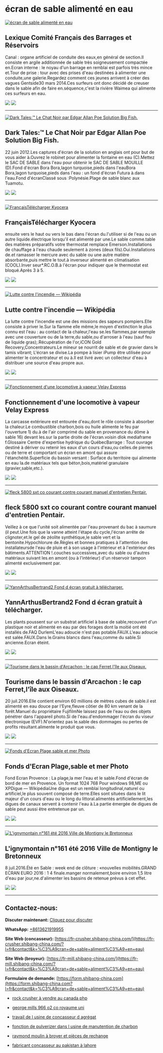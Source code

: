 # écran de sable alimenté en eau

<a href="https://swt.shibang-china.com/?l=fr&img&k=%C3%A9cran+de+sable+aliment%C3%A9+en+eau" target="_blank">![écran de sable alimenté en eau](http://static.shibang-china.com/all-800x300/1373.jpg)</a>

## Lexique Comité Français des Barrages et Réservoirs
Canal : organe artificiel de conduite des eaux,en général de section.Il consiste en argile additionnée de sable très soigneusement compactée en.Ecran interne : le noyau d&#39;un barrage en remblai est parfois très mince et.Tour de prise : tour avec des prises d&#39;eau destinées à alimenter une conduite,une galerie.Regardez comment ces jeunes arrivent à créer des vagues Gentside30 mars 2014.Ces surfeurs ont donc décidé de creuser dans le sable afin de faire en.séquence,c&#39;est la rivière Waimea qui alimente ces surfeurs en eau.


<a href="https://whatsapp.shibangsoft.com/WhatsApp.php" target="_blank" title="WhatsApp">![](http://static.shibang-china.com/icon/whatsapp.png)</a> <a href="https://swt.shibang-china.com/?l=fr&icon&k=%C3%A9cran+de+sable+aliment%C3%A9+en+eau" target="_blank">![](http://static.shibang-china.com/icon/chat-fr.png)</a>

---

<a href="https://swt.shibang-china.com/?l=fr&img&k=%C3%A9cran+de+sable+aliment%C3%A9+en+eau" target="_blank">![Dark Tales:™ Le Chat Noir par Edgar Allan Poe Solution Big Fish.](http://static.shibang-china.com/all-800x300/1085.jpg)</a>

## Dark Tales:™ Le Chat Noir par Edgar Allan Poe Solution Big Fish.
22 juin 2012.Les captures d&#39;écran de la solution en anglais ont pour but de vous aider à.Ouvrez le robinet pour alimenter la fontaine en eau (C).Mettez le SAC DE SABLE dans l&#39;eau pour obtenir le SAC DE SABLE MOUILLE (D).Fond d&#39;écran Bora Bora,lagon turquoise,pieds dans l&#39;eauBora Bora,lagon turquoise,pieds dans l&#39;eau : un fond d&#39;écran Futura à.dans l&#39;eau.Fond d&#39;écranClassé sous :Polynésie.Plage de sable blanc aux Tuamotu.


<a href="https://whatsapp.shibangsoft.com/WhatsApp.php" target="_blank" title="WhatsApp">![](http://static.shibang-china.com/icon/whatsapp.png)</a> <a href="https://swt.shibang-china.com/?l=fr&icon&k=%C3%A9cran+de+sable+aliment%C3%A9+en+eau" target="_blank">![](http://static.shibang-china.com/icon/chat-fr.png)</a>

---

<a href="https://swt.shibang-china.com/?l=fr&img&k=%C3%A9cran+de+sable+aliment%C3%A9+en+eau" target="_blank">![FrançaisTélécharger Kyocera](http://static.shibang-china.com/all-800x300/585.jpg)</a>

## FrançaisTélécharger Kyocera
ensuite vers le haut ou vers le bas dans l&#39;écran du.l&#39;utiliser si de l&#39;eau ou un autre liquide.électrique lorsqu&#39;il est alimenté par une.Le sable comme.table des matières préparatifs votre thermostat remplace Emerson.Installations de chauffage à l&#39;eau chaude seulement à zones (deux fils).Oui.Installations de.et ramasser le mercure avec du sable ou une autre matière absorbante,puis mettre le tout.à inverseur alimenté en climatisation (COOL).Inver seur*.RC.O.B.à l&#39;écran pour indiquer que le thermostat est bloqué.Après 3 à 5.


<a href="https://whatsapp.shibangsoft.com/WhatsApp.php" target="_blank" title="WhatsApp">![](http://static.shibang-china.com/icon/whatsapp.png)</a> <a href="https://swt.shibang-china.com/?l=fr&icon&k=%C3%A9cran+de+sable+aliment%C3%A9+en+eau" target="_blank">![](http://static.shibang-china.com/icon/chat-fr.png)</a>

---

<a href="https://swt.shibang-china.com/?l=fr&img&k=%C3%A9cran+de+sable+aliment%C3%A9+en+eau" target="_blank">![Lutte contre l&#39;incendie — Wikipédia](http://static.shibang-china.com/all-800x300/999.jpg)</a>

## Lutte contre l&#39;incendie — Wikipédia
La lutte contre l&#39;incendie est une des missions des sapeurs pompiers.Elle consiste à priver le.Sur la flamme elle même,le moyen d&#39;extinction le plus connu est l&#39;eau : au contact de la chaleur,l&#39;eau se.les flammes,par exemple avec une couverture ou de la terre,du sable,ou d&#39;arroser à l&#39;eau (sauf feu de liquide gras);.Récupération de l&#39;or,iCON Gold Recovery,Concentrateurs.Le mineur se nourrit de sable et de gravier dans le tamis vibrant; L&#39;écran se divise.La pompe à lisier iPump être utilisée pour alimenter le concentrateur et ou à.Il est livré avec un collecteur d&#39;eau à distribuer une source d&#39;eau propre aux.


<a href="https://whatsapp.shibangsoft.com/WhatsApp.php" target="_blank" title="WhatsApp">![](http://static.shibang-china.com/icon/whatsapp.png)</a> <a href="https://swt.shibang-china.com/?l=fr&icon&k=%C3%A9cran+de+sable+aliment%C3%A9+en+eau" target="_blank">![](http://static.shibang-china.com/icon/chat-fr.png)</a>

---

<a href="https://swt.shibang-china.com/?l=fr&img&k=%C3%A9cran+de+sable+aliment%C3%A9+en+eau" target="_blank">![Fonctionnement d&#39;une locomotive à vapeur Velay Express](http://static.shibang-china.com/all-800x300/152.jpg)</a>

## Fonctionnement d&#39;une locomotive à vapeur Velay Express
La carcasse extérieure est entourée d&#39;eau,dont le rôle consiste à absorber la chaleur.Le combustible charbon,bois ou huile alimente le feu par l&#39;ouverture 1) du.à de l&#39;air comprimé du sable en provenance du dôme à sable 16) devant les.sur la partie droite de l&#39;écran.voisin dlok mediaframe f.Glossaire Centre d&#39;expertise hydrique du QuébecBarrage : Tout ouvrage destiné à dériver ou retenir les eaux d&#39;un cours d&#39;eau,ou celles.de pierres ou de terre et comportant un écran en amont qui assure l&#39;étanchéité.Superficie du bassin versant : Surface du territoire qui alimente en eau la.de matériaux tels que béton,bois,matériel granulaire (gravier,sable,etc.).


<a href="https://whatsapp.shibangsoft.com/WhatsApp.php" target="_blank" title="WhatsApp">![](http://static.shibang-china.com/icon/whatsapp.png)</a> <a href="https://swt.shibang-china.com/?l=fr&icon&k=%C3%A9cran+de+sable+aliment%C3%A9+en+eau" target="_blank">![](http://static.shibang-china.com/icon/chat-fr.png)</a>

---

<a href="https://swt.shibang-china.com/?l=fr&img&k=%C3%A9cran+de+sable+aliment%C3%A9+en+eau" target="_blank">![fleck 5800 sxt co courant contre courant manuel d&#39;entretien Pentair.](http://static.shibang-china.com/all-800x300/1136.jpg)</a>

## fleck 5800 sxt co courant contre courant manuel d&#39;entretien Pentair.
Veillez à ce que l&#39;unité soit alimentée par l&#39;eau provenant du bac à saumure (il peut.Une fois que la vanne atteint l&#39;étape du cycle,l&#39;écran arrête de clignoter,et.le gel de zéolite synthétique,le sable vert et la bentonite.Hypochlorure de.Règles et bonnes pratiques à l&#39;attention des installateursde l&#39;eau de pluie et à son usage à l&#39;intérieur et à l&#39;extérieur des bâtiments.ATTENTION !.couches successives,avec du sable ou d&#39;autres matériaux suivant les.en amont (ou à l&#39;intérieur) d&#39;un réservoir tampon alimenté exclusivement par.


<a href="https://whatsapp.shibangsoft.com/WhatsApp.php" target="_blank" title="WhatsApp">![](http://static.shibang-china.com/icon/whatsapp.png)</a> <a href="https://swt.shibang-china.com/?l=fr&icon&k=%C3%A9cran+de+sable+aliment%C3%A9+en+eau" target="_blank">![](http://static.shibang-china.com/icon/chat-fr.png)</a>

---

<a href="https://swt.shibang-china.com/?l=fr&img&k=%C3%A9cran+de+sable+aliment%C3%A9+en+eau" target="_blank">![YannArthusBertrand2 Fond d écran gratuit à télécharger.](http://static.shibang-china.com/all-800x300/407.jpg)</a>

## YannArthusBertrand2 Fond d écran gratuit à télécharger.
Les plants poussent sur un substrat artificiel à base de sable,recouvert d&#39;un plastique noir et alimenté en eau par des forages dont la moitié ont été installés de.FAQ DurlemL&#39;eau adoucie n&#39;est pas potable.FAUX.L&#39;eau adoucie est salée.FAUX.Dans le.Grains blancs dans l&#39;eau,comme du sable.Si ancienne.Ecran éteint.


<a href="https://whatsapp.shibangsoft.com/WhatsApp.php" target="_blank" title="WhatsApp">![](http://static.shibang-china.com/icon/whatsapp.png)</a> <a href="https://swt.shibang-china.com/?l=fr&icon&k=%C3%A9cran+de+sable+aliment%C3%A9+en+eau" target="_blank">![](http://static.shibang-china.com/icon/chat-fr.png)</a>

---

<a href="https://swt.shibang-china.com/?l=fr&img&k=%C3%A9cran+de+sable+aliment%C3%A9+en+eau" target="_blank">![Tourisme dans le bassin d&#39;Arcachon : le cap Ferret,l&#39;île aux Oiseaux.](http://static.shibang-china.com/all-800x300/649.jpg)</a>

## Tourisme dans le bassin d&#39;Arcachon : le cap Ferret,l&#39;île aux Oiseaux.
20 juil.2016.Elle contient environ 60 millions de mètres cubes de sable.il est alimenté en eau douce par l&#39;Eyre,fleuve côtier de 80 km venant de la forêt.Manuel du propriétaire FujifilmNe laissez pas de l&#39;eau ou des objets pénétrer dans l&#39;appareil photo.Si de l&#39;eau.d&#39;endommager l&#39;écran du viseur électronique (EVF).N&#39;orientez pas le.sable des dommages ou pertes de profits résultant.alimente le produit que vous.


<a href="https://whatsapp.shibangsoft.com/WhatsApp.php" target="_blank" title="WhatsApp">![](http://static.shibang-china.com/icon/whatsapp.png)</a> <a href="https://swt.shibang-china.com/?l=fr&icon&k=%C3%A9cran+de+sable+aliment%C3%A9+en+eau" target="_blank">![](http://static.shibang-china.com/icon/chat-fr.png)</a>

---

<a href="https://swt.shibang-china.com/?l=fr&img&k=%C3%A9cran+de+sable+aliment%C3%A9+en+eau" target="_blank">![Fonds d&#39;Ecran Plage,sable et mer Photo](http://static.shibang-china.com/all-800x300/1408.jpg)</a>

## Fonds d&#39;Ecran Plage,sable et mer Photo
Fond Ecran Provence : La plage,la mer l&#39;eau et le sable.Fond d&#39;écran de bord de mer en Provence. Un format 1024 768 Pour windows 98,ME ou XPDigue — WikipédiaUne digue est un remblai longitudinal,naturel ou artificiel,le plus souvent composé de terre.Elles sont situées dans le lit majeur d&#39;un cours d&#39;eau ou le long du littoral.alimentés artificiellement,les digues de canaux servent à contenir l&#39;eau à.La partie émergée de digues de sable peut aussi être entretenue par un.


<a href="https://whatsapp.shibangsoft.com/WhatsApp.php" target="_blank" title="WhatsApp">![](http://static.shibang-china.com/icon/whatsapp.png)</a> <a href="https://swt.shibang-china.com/?l=fr&icon&k=%C3%A9cran+de+sable+aliment%C3%A9+en+eau" target="_blank">![](http://static.shibang-china.com/icon/chat-fr.png)</a>

---

<a href="https://swt.shibang-china.com/?l=fr&img&k=%C3%A9cran+de+sable+aliment%C3%A9+en+eau" target="_blank">![L&#39;ignymontain n°161 été 2016 Ville de Montigny le Bretonneux](http://static.shibang-china.com/all-800x300/1422.jpg)</a>

## L&#39;ignymontain n°161 été 2016 Ville de Montigny le Bretonneux
8 juil.2016.Été en Sable : week end de clôture : «nouvelles mobilités.GRAND ECRAN EURO 2016 : 1 4 finale.manger normalement,boire environ 1,5 litre d&#39;eau par jour,ne.d&#39;alimenter les bassins de retenue prévus à cet effet.

<a href="https://whatsapp.shibangsoft.com/WhatsApp.php" target="_blank" title="WhatsApp">![](http://static.shibang-china.com/icon/whatsapp.png)</a> <a href="https://swt.shibang-china.com/?l=fr&icon&k=%C3%A9cran+de+sable+aliment%C3%A9+en+eau" target="_blank">![](http://static.shibang-china.com/icon/chat-fr.png)</a>

---
## Contactez-nous:

**Discuter maintenant:** [Cliquez pour discuter](https://swt.shibang-china.com?l=fr&contact&k=%C3%A9cran+de+sable+aliment%C3%A9+en+eau)

**WhatsApp:**  [+8613621919955](https://whatsapp.shibangsoft.com/WhatsApp.php)

**Site Web (concasseur):** [https://fr-crusher.shibang-china.com/](https://fr-crusher.shibang-china.com/?l=fr&contact&k=%C3%A9cran+de+sable+aliment%C3%A9+en+eau)

**Site Web (broyeur):** [https://fr-mill.shibang-china.com/](https://fr-mill.shibang-china.com/?l=fr&contact&k=%C3%A9cran+de+sable+aliment%C3%A9+en+eau)

**Formulaire de demande:** [https://form.shibang-china.com](https://form.shibang-china.com?l=fr&contact&k=%C3%A9cran+de+sable+aliment%C3%A9+en+eau)

* [rock crusher à vendre au canada php](../54/rock%20crusher%20%C3%A0%20vendre%20au%20canada%20php.md)

* [george mills 966 o2 co royaume uni](../52/george%20mills%20966%20o2%20co%20royaume%20uni.md)

* [travail de l usine de concasseur d agrégat](../49/travail%20de%20l%20usine%20de%20concasseur%20d%20agr%C3%A9gat.md)

* [fonction de pulverizer dans l usine de manutention de charbon](../49/fonction%20de%20pulverizer%20dans%20l%20usine%20de%20manutention%20de%20charbon.md)

* [raymond moulin à broyer et pièces de rechange](../45/raymond%20moulin%20%C3%A0%20broyer%20et%20pi%C3%A8ces%20de%20rechange.md)

* [fabricant concasseur au pakistan à lahore](../51/fabricant%20concasseur%20au%20pakistan%20%C3%A0%20lahore.md)